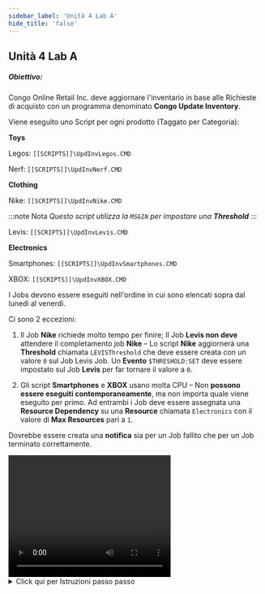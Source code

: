 ```yaml
---
sidebar_label: 'Unità 4 Lab A'
hide_title: 'false'
---
```


## Unità 4 Lab A

##### Obiettivo:

Congo Online Retail Inc. deve aggiornare l'inventario in base alle Richieste di acquisto con un programma denominato **Congo Update Inventory**.

Viene eseguito uno Script per ogni prodotto (Taggato per Categoria):

**Toys** 

Legos: ```[[SCRIPTS]]\UpdInvLegos.CMD``` 

Nerf: ```[[SCRIPTS]]\UpdInvNerf.CMD```

**Clothing**

Nike: ```[[SCRIPTS]]\UpdInvNike.CMD```   

:::note Nota
_Questo script utilizza la ```MSGIN``` per impostare una **Threshold**_
:::

Levis: ```[[SCRIPTS]]\UpdInvLevis.CMD``` 

**Electronics**

Smartphones: ```[[SCRIPTS]]\UpdInvSmartphones.CMD``` 

XBOX: ```[[SCRIPTS]]\UpdInvXBOX.CMD```

I Jobs devono essere eseguiti nell'ordine in cui sono elencati sopra dal lunedì al venerdì.

Ci sono 2 eccezioni:

1. Il Job **Nike** richiede molto tempo per finire; Il Job **Levis non deve** attendere il completamento job **Nike** – Lo script **Nike** aggiornerà una **Threshold** chiamata ```LEVISThreshold``` che deve essere creata con un valore ```0``` sul Job Levis Job. Un **Evento** ```$THRESHOLD:SET``` deve essere impostato sul Job **Levis** per far tornare il valore a ```0```.

2. Gli script **Smartphones** e **XBOX** usano molta CPU – Non **possono essere eseguiti contemporaneamente**, ma non importa quale viene eseguito per primo. Ad entrambi i Job deve essere assegnata una **Resource Dependency** su una **Resource** chiamata ```Electronics``` con il valore di **Max Resources** pari a ```1```.

Dovrebbe essere creata una **notifica** sia per un Job fallito che per un Job terminato correttamente.


<div>
<video width="320" height="240" controls>
  <source src="videobasic/U4LabA.mp4" type="video/mp4"></source>
Your browser does not support the video tag.
</video>
</div>

<details>

<summary>Click qui per Istruzioni passo passo</summary>

**Istruzioni per il Laboratorio**:  

* Crere uno **Schedule** chiamato **Congo Update Inventory**
* Il sabato e la domenica sono giorni non lavorativi
* Impostare l'**Auto-build** dello Schedule ```7``` days in advance per ```1``` giorno
* Impostare l'**Auto-delete** dello Schedule per ```7``` giorni
* Aggiungere **Documentazione** per lo Schedule
* Usare il calendario **Master Holiday Calendar**
* Creare ```6``` **Windows** Jobs chiamati: 
	* Legos
	* Nerf
	* Nike
	* Levis
	* Smartphones
	* XBOX
    * Questi Job devono essere eseguiti con la **User ID** ```SMATRAINING\SMAUSER```
    * Questi Job devono essere eseguiti sulla **macchina** ```SMATRAINING```
    * Richiamare i programmi sulla **command line** utilizzando le **Global Property**

:::note Esempio:
Usare la proprietà globale creata in precedenza che ha il percorso per ```C:```:
```
“[[scripts]]\UpdInvLegos.CMD”
```
:::

* Questi Job devono essere eseguiti dal **lunedì al venerdì** e non nei giorni non lavorativi
* Il primo Job, **Legos**, inizia alle ```3:00 PM```
* Aggiungere **Documentazione** per ciascun Job
* Esempio: _Questo Job riporta l'inventario per il numero di Lego in magazzino_
* Applicare i **Tag** ai 6 Jobs coerentemente con il tipo di prodotto(**Toys**, **Electronics**, o **Clothing**)
* Creare una **Threshold** chiamata ```LEVISThreshold``` ed assegnare il valore ```0``` 

:::info Nota
_** C'è un punto nello script ```"UpdInvNike.CMD"``` per eseguire ```“$THRESHOLD:SET, LEVISThreshold,1”```, così il Job **Levis** può partire_
:::

* Sul Job **Levis** creare una **Threshold Dependency** sulla ```LEVISThreshold``` che richiede il valore ```1```
* Aggiungere l'evento ```$THRESHOLD:SET``` al Job **Levis** Job per impostare ```LEVISThreshold``` nuovamente al valore ```0``` al completamento del Job
* Aggiungere una **Resource** chiamata **Electronics** con un valore di **Max Resources** uguale a ```1```
* Aggiungere una **Resource Dependency** per i Job **Smartphones** and **XBOX** per richiedere l'uso della **Resource** a ```1```

:::note Nota 
Gli script ```Smartphones``` e ```XBOXConsoles``` useranno la funzionalità delle **Resource** per escludere l'esecuzione in contemporanea_
:::

* Usare il **Notification Manager** per impostare gli alerts se i Jobs nello schedule **Congo Update Inventory Schedule** finiscono **OK** o **Falliscono**.
* Inviare una mail a: ```smauser@congo.local``` con oggetto:
    * Un Job nello Schedule ```[[$SCHEDULE NAME]]``` è **Fallito**
    oppure  
    * Un Job nello Schedule ```[[$SCHEDULE NAME]]``` è **Terminato correttamente**

Al termine, visualizzare i risultati in **Workflow designer**

Effettua la messa a piano (**Build**) dello Schedule per Oggi in stato **Released**

<a href="imgbasic/423.png" target="_blank"><img src="imgbasic/423.png" width="300"></img></a>

</details>